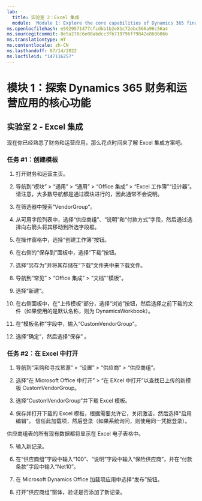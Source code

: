 ```yaml
---
lab:
  title: 实验室 2：Excel 集成
  module: 'Module 1: Explore the core capabilities of Dynamics 365 finance and operations apps'
ms.openlocfilehash: e5929571477cfcdbb1b2e81c72ebc566a96c56a4
ms.sourcegitcommit: 8e5a278c6e08abdcc3fb719796f79842e868606b
ms.translationtype: HT
ms.contentlocale: zh-CN
ms.lasthandoff: 07/14/2022
ms.locfileid: "147116257"
---
```

# <a name="module-1-explore-the-core-capabilities-of-dynamics-365-finance-and-operations-apps"></a>模块 1：探索 Dynamics 365 财务和运营应用的核心功能

## <a name="lab-2---excel-integration"></a>实验室 2 - Excel 集成

现在你已经熟悉了财务和运营应用，那么花点时间来了解 Excel 集成方案吧。

### <a name="task-1-create-template"></a>任务 #1：创建模板

1. 打开财务和运营主页。 

2. 导航到“模块” > “通用” > “通用” > “Office 集成” > “Excel 工作簿”“设计器”。 请注意，大多数导航都是通过模块进行的，因此通常不会说明。

3. 在筛选器中搜索“VendorGroup”。

4. 从可用字段列表中，选择“供应商组”、“说明”和“付款方式”字段，然后通过选择向右箭头将其移动到所选字段框。

5. 在操作窗格中，选择“创建工作簿”按钮。

6. 在右侧的“保存到”面板中，选择“下载”按钮。

7. 选择“另存为”并将其存储在“下载”文件夹中来下载文件。

8. 导航到“常见” > “Office 集成” > “文档”“模板”。

9. 选择“新建”。

10. 在右侧面板中，在“上传模板”部分，选择“浏览”按钮，然后选择之前下载的文件（如果使用的是默认名称，则为 DynamicsWorkbook）。

11. 在“模板名称”字段中，输入“CustomVendorGroup”。

12. 选择“确定”，然后选择“保存” 。

### <a name="task-2-open-in-excel"></a>任务 #2：在 Excel 中打开

1. 导航到“采购和寻找货源” > “设置” > “供应商” > “供应商组”。

2. 选择“在 Microsoft Office 中打开” > “在 EXcel 中打开”以查找已上传的新模板 CustomVendorGroup。

3. 选择“CustomVendorGroup”并下载 Excel 模板。

4. 保存并打开下载的 Excel 模板，根据需要允许它，关闭激活，然后选择“启用编辑”。 信任此加载项，然后登录（如果系统询问，则使用同一凭据登录）。

供应商组表的所有现有数据都将显示在 Excel 电子表格中。

5. 输入新记录。

6. 在“供应商组”字段中输入“100”、“说明”字段中输入“保险供应商”，并在“付款条款”字段中输入“Net10”。     

7. 在 Microsoft Dynamics Office 加载项应用中选择“发布”按钮。

8. 打开”供应商组”窗体，验证是否添加了新记录。

